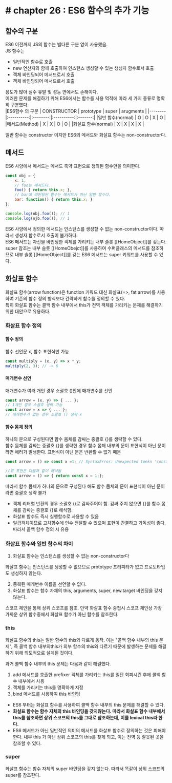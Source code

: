 # # chapter 26 : ES6 함수의 추가 기능

## 함수의 구분
ES6 이전까지 JS의 함수는 별다른 구분 없이 사용했음.  
JS 함수는 
- 일반적인 함수로 호출
- new 연산자와 함께 호출하여 인스턴스 생성할 수 있는 생성자 함수로서 호출
- 객체 바인딩되어 메서드로서 호출
- 객체 바인딩되어 메서드로서 호출

용도가 많아 실수 유발 및 성능 면에서도 손해이다.  
이러한 문제를 해결하기 위해 ES6에서는 함수를 사용 먹적에 따라 세 가지 종류로 명확히 구분했다.  
|ES6함수 의 구분 | CONSTRUCTOR | prototype | super | arugments |
|--------|:----------:|:--------:|:----------:|:-------:|
|일반 함수(normal) | O | O | X | O |
|메서드(Method) | X | X | O | O |
|화살표 함수(normal) | X | X | X | X |


일반 함수는 constructor 이지만 ES6의 메서드와 화살표 함수는 non-constructor다. 

## 메서드
ES6 사양에서 메서드는 메서드 축약 표현으로 정의된 함수만을 의미한다.
```js
const obj = {
    x: 1,
    // foo는 메서드다.
    foo() { return this.x; },
    // bar에 바인딩된 함수는 메서드가 아닌 일반 함수다.
    bar: function() { return this.x; }
};

console.log(obj.foo()); // 1
console.log(ojb.foo()); // 1
```
ES6 사양에서 정의한 메서드는 인스턴스를 생성할 수 없는 non-constructor이다. 따라서 생성자 함수로서 호출이 불가하다.  
ES6 메서드는 자신을 바인딩한 객체를 가리키는 내부 슬롯 [[HomeObject]]를 갖는다. super 참조는 내부 슬롯 [[HomeObejct]]를 사용하여 수퍼클래스의 메서드를 참조하므로 내부 슬롯 [[HomeObject]]를 갖는 ES6 메서드는 super 키워드를 사용할 수 있다.

## 화살표 함수
화살표 함수(arrow function)은 function 키워드 대신 화살표(=>, fat arrow)를 사용하여 기존의 함수 정의 방식보다 간략하게 함수를 정의할 수 있다.  
특히 화살표 함수는 콜백 함수 내부에서 this가 전역 객체를 가리키는 문제를 해결하기 위한 대안으로 유용하다.

### 화살표 함수 정의
#### 함수 정의
함수 선언문 x, 함수 표현식만 가능
```js
const multiply = (x, y) => x * y;
multiply(2, 3); // -> 6
```

#### 매개변수 선언
매개변수가 여러 개인 경우 소괄호 ()안에 매개변수를 선언
```js
const arrow = (x, y) => { ... };
// 1개인 경우 소괄호 생략 가능
const arrow = x => { ... };
// 매개변수가 없는 경우 소괄호 () 생략 x
```
#### 함수 몸체 정의
하나의 문으로 구성된다면 함수 몸체를 감싸는 중괄호 {}를 생략할 수 있다.  
함수 몸체를 감싸는 중괄호 {}를 생략한 경우 함수 몸체 내부의 문이 표현식이 아닌 문이라면 에러가 발생한다. 표현식이 아닌 문은 반환할 수 없기 때문  
```js
const arrow = () => const x =1; // SyntaxError: Unexpected toekn 'const'

//위 표현은 다음과 같이 해석됨
const arrow = () => { return const x = 1;};
```
따라서 함수 몸체가 하나의 문으로 구성된다 해도 함수 몸체의 문이 표현식이 아닌 문이라면 중괄호 생략 불가  
- 객체 리터럴 반환의 경우 소괄호 ()로 감싸주어야 함. 감싸 주지 않으면 {}를 함수 몸체를 감싸는 중괄호 {}로 해석함.  
- 화살표 함수도 즉시 실행함수로 사용할 수 있음
- 일급객체이므로 고차함수에 인수 전달할 수 있으며 표현이 간결하고 가독성이 좋다. 따라서 콜백 함수 정의 시 유용

### 화살표 함수와 일반 함수의 차이
1. 화살표 함수는 인스턴스를 생성할 수 없는 non-constructor다  

화살표 함수는 인스턴스를 생성할 수 없으므로 prototype 프러피타가 없고 프로토타입도 생성하지 않는다.

2. 중복된 매개변수 이름을 선언할 수 없다.
3. 화살표 함수는 함수 자체의 this, arguments, super, new.target 바인딩을 갖지 않는다.  

스코프 체인을 통해 상위 스코프를 참조. 만약 화살표 함수 중첩시 스코프 체인상 가장 가까운 상위 함수중에서 화살표 함수가 아닌 함수를 참조한다.

### this
화살표 함수의 this는 일반 함수의 this와 다르게 동작. 이는 "콜백 함수 내부의 this 문제", 즉 콜백 함수 내부의this가 외부 함수의 this와 다르기 때문에 발생하는 문제를 해결하기 위해 의도적으로 설계된 것이다.
 
과거 콜백 함수 내부의 this 문제는 다음과 같이 해결했다.
1. add 메서드를 호출한 prefixer 객체를 가리키는 this를 일단 회피시킨 후에 콜백 함수 내부에서 사용
2. 객체를 가리키는 this를 명확하게 지정
3. bind 메서드를 사용하여 this 바인딩

- ES6 부터는 화살표 함수를 사용하여 콜백 함수 내부의 this 문제를 해결할 수 있다.  
- **화살표 함수는 함수 자체의 this 바인딩을 갖지않는다. 따라서 화살표 함수 내부에서 this를 참조하면 상위 스코프의 this를 그대로 참조하는데, 이를 lexical this라 한다.**  
- ES6 메서드가 아닌 일반적인 의미의 메서드를 화살표 함수로 정의하는 것은 피해야 한다. 내부 this 가 아닌 상위 스코프의 this를 찾게 되고, 이는 전역 등 잘못된 곳을 참조할 수 있다.

### super
화살표 함수는 함수 자체의 super 바인딩을 갖지 않는다. 따라서 똑같이 상위 스코프의 super를 참조한다.  
 